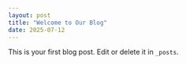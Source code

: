 ```yaml
---
layout: post
title: "Welcome to Our Blog"
date: 2025-07-12
---
```


This is your first blog post. Edit or delete it in `_posts`.

